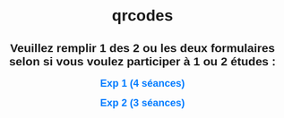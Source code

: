 # qrcodes
<!DOCTYPE html>
<html lang="fr">
<head>
    <meta charset="UTF-8">
    <meta name="viewport" content="width=device-width, initial-scale=1.0">
    <title>Participation aux études</title>
    <style>
        body {
            font-family: Arial, sans-serif;
            text-align: center;
            padding: 50px;
        }
        a {
            display: block;
            margin: 10px;
            font-size: 18px;
            text-decoration: none;
            color: #007BFF;
        }
    </style>
</head>
<body>
    <h2>Veuillez remplir 1 des 2 ou les deux formulaires selon si vous voulez participer à 1 ou 2 études :</h2>
    <p><a href="https://docs.google.com/forms/d/1nODdqQzFzrhJHvy10TnGRHiQvQRw6yOszstYiQJWPfU/edit" target="_blank"><strong>Exp 1 (4 séances)</strong></a></p>
    <p><a href="https://docs.google.com/forms/d/1vQ5ng9I1zty2io7UC5CyU1J3nxNKOlxBFkIeK6FnwjM/edit?ts=67b8383e" target="_blank"><strong>Exp 2 (3 séances)</strong></a></p>
</body>
</html>


